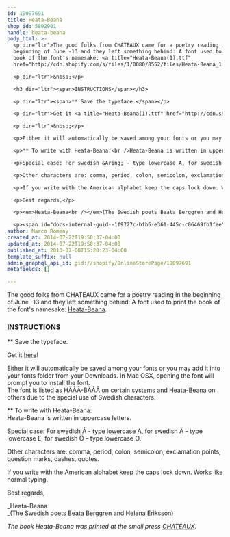 ```yaml
---
id: 19097691
title: Heata-Beana
shop_id: 5892901
handle: heata-beana
body_html: >-
  <p dir="ltr">The good folks from CHATEAUX came for a poetry reading in the
  beginning of June -13 and they left something behind: A font used to print the
  book of the font's namesake: <a title="Heata-Beana(1).ttf"
  href="http://cdn.shopify.com/s/files/1/0080/8552/files/Heata-Beana_1.ttf?1145">Heata-Beana</a>.&nbsp;</p>

  <p dir="ltr">&nbsp;</p>

  <h3 dir="ltr"><span>INSTRUCTIONS</span></h3>

  <p dir="ltr"><span>** Save the typeface.</span></p>

  <p dir="ltr">Get it <a title="Heata-Beana(1).ttf" href="http://cdn.shopify.com/s/files/1/0080/8552/files/Heata-Beana_1.ttf?1145">here</a>!</p>

  <p dir="ltr">&nbsp;</p>

  <p>Either it will automatically be saved among your fonts or you may add it into your fonts folder from your Downloads. In Mac OSX, opening the font will prompt you to install the font.<br />The font is listed as H&Auml;&Aring;&Aring;-B&Auml;&Aring;&Aring; on certain systems and Heata-Beana on others due to the special use of Swedish characters.</p>

  <p>** To write with Heata-Beana:<br />Heata-Beana is written in uppercase letters.</p>

  <p>Special case: For swedish &Aring; - type lowercase A, for swedish &Auml; &ndash; type lowercase E, for swedish &Ouml; &ndash; type lowercase O.</p>

  <p>Other characters are: comma, period, colon, semicolon, exclamation points, question marks, dashes, quotes.</p>

  <p>If you write with the American alphabet keep the caps lock down. Works like normal typing.</p>

  <p>Best regards,</p>

  <p><em>Heata-Beana<br /></em>(The Swedish poets Beata Berggren and Helena Eriksson)</p>

  <p><span id="docs-internal-guid--1f9727c-bfb5-e361-445c-c06469fb1fee"><br /><em>The book Heata-Beana was printed at the small press <a href="http://chateaux-slot.blogspot.com/">CHATEAUX</a>.</em></span></p>
author: Marco Romeny
created_at: 2014-07-22T19:50:37-04:00
updated_at: 2014-07-22T19:50:37-04:00
published_at: 2013-07-08T15:20:23-04:00
template_suffix: null
admin_graphql_api_id: gid://shopify/OnlineStorePage/19097691
metafields: []

---
```


The good folks from CHATEAUX came for a poetry reading in the beginning of June -13 and they left something behind: A font used to print the book of the font's namesake: [Heata-Beana](http://cdn.shopify.com/s/files/1/0080/8552/files/Heata-Beana_1.ttf?1145 "Heata-Beana(1).ttf"). 

### INSTRUCTIONS

\*\* Save the typeface.

Get it [here](http://cdn.shopify.com/s/files/1/0080/8552/files/Heata-Beana_1.ttf?1145 "Heata-Beana(1).ttf")!

Either it will automatically be saved among your fonts or you may add it into your fonts folder from your Downloads. In Mac OSX, opening the font will prompt you to install the font.  
The font is listed as HÄÅÅ-BÄÅÅ on certain systems and Heata-Beana on others due to the special use of Swedish characters.

\*\* To write with Heata-Beana:  
Heata-Beana is written in uppercase letters.

Special case: For swedish Å - type lowercase A, for swedish Ä – type lowercase E, for swedish Ö – type lowercase O.

Other characters are: comma, period, colon, semicolon, exclamation points, question marks, dashes, quotes.

If you write with the American alphabet keep the caps lock down. Works like normal typing.

Best regards,

_Heata-Beana  
_(The Swedish poets Beata Berggren and Helena Eriksson)

  
_The book Heata-Beana was printed at the small press [CHATEAUX](http://chateaux-slot.blogspot.com/)._